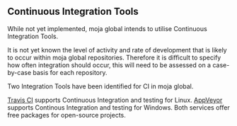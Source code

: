 ## Continuous Integration Tools

While not yet implemented, moja global intends to utilise Continuous Integration Tools.

It is not yet known the level of activity and rate of development that is likely to occur within moja global repositories.
Therefore it is difficult to specify how often integration should occur, this will need to be assessed on a case-by-case basis for each repository.

Two Integration Tools have been identified for CI in moja global.

[Travis CI](https://travis-ci.org/) supports Continuous Integration and testing for Linux.
[AppVeyor](https://www.appveyor.com/) supports Continous Integration and testing for Windows. Both services offer free packages for open-source projects.

